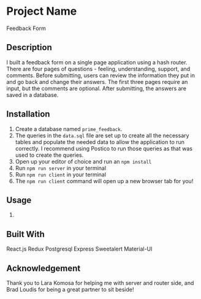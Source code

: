 # Project Name

Feedback Form

## Description

I built a feedback form on a single page application using a hash router. There are four pages of questions - feeling, understanding, support, and comments. Before submitting, users can review the information they put in and go back and change their answers. The first three pages require an input, but the comments are optional. After submitting, the answers are saved in a database.

## Installation

1. Create a database named `prime_feedback`.
2. The queries in the `data.sql` file are set up to create all the necessary tables and populate the needed data to allow the application to run correctly. I recommend using Postico to run those queries as that was used to create the queries.
3. Open up your editor of choice and run an `npm install`
4. Run `npm run server` in your terminal
5. Run `npm run client` in your terminal
6. The `npm run client` command will open up a new browser tab for you!

## Usage

1.

## Built With

React.js
Redux
Postgresql
Express
Sweetalert
Material-UI

## Acknowledgement

Thank you to Lara Komosa for helping me with server and router side, and Brad Loudis for being a great partner to sit beside!
